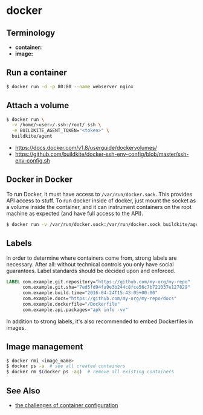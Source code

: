 # docker

## Terminology
- __container:__
- __image:__

## Run a container
```sh
$ docker run -d -p 80:80 --name webserver nginx
```

## Attach a volume
```sh
$ docker run \
  -v /home/<user>/.ssh:/root/.ssh \
  -e BUILDKITE_AGENT_TOKEN="<token>" \
  buildkite/agent
```
- https://docs.docker.com/v1.8/userguide/dockervolumes/
- https://github.com/buildkite/docker-ssh-env-config/blob/master/ssh-env-config.sh

## Docker in Docker
To run Docker, it must have access to `/var/run/docker.sock`. This provides API
access to stuff. To run docker inside of docker, just mount the socket as a
volume inside the container, and it can instrument containers on the root
machine as expected (and have full access to the API).
```sh
$ docker run -v /var/run/docker.sock:/var/run/docker.sock buildkite/agent
```

## Labels
In order to determine where containers come from, strong labels are necessary.
After all: without technical controls you only have social guarantees. Label
standards should be decided upon and enforced.
```dockerfile
LABEL com.example.git.repository="https://github.com/my-org/my-repo"
      com.example.git.sha="7ed5fd94fa9e3b244c8fce56c7b721037e127829"
      com.example.build.time="2016-04-24T15:43:05+00:00"
      com.example.docs="https://github.com/my-org/my-repo/docs"
      com.example.dockerfile="/Dockerfile"
      com.example.api.packages="apk info -vv"
```
In addition to strong labels, it's also recommended to embed Dockerfiles in
images.

## Image management
```sh
$ docker rmi <image_name>
$ docker ps -a  # see all created containers
$ docker rm $(docker ps -aq)  # remove all existing containers
```

## See Also
- [the challenges of container configuration](https://speakerdeck.com/garethr/the-challenges-of-container-configuration)

